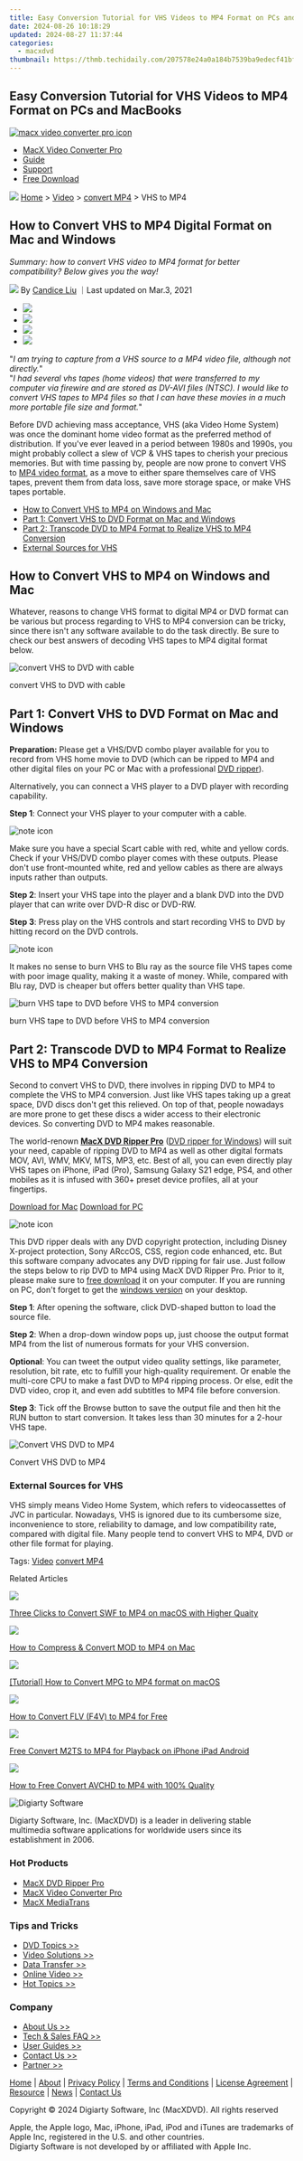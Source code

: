 ```yaml
---
title: Easy Conversion Tutorial for VHS Videos to MP4 Format on PCs and MacBooks
date: 2024-08-26 10:18:29
updated: 2024-08-27 11:37:44
categories:
  - macxdvd
thumbnail: https://thmb.techidaily.com/207578e24a0a184b7539ba9edecf41bf44046bb6668830fc6d1ed96db57dfa6c.png
---
```


## Easy Conversion Tutorial for VHS Videos to MP4 Format on PCs and MacBooks

[![macx video converter pro icon](https://www.macxdvd.com/mac-dvd-video-converter-how-to/../image-style/new-seo/icon11.png)](https://tools.techidaily.com/macxdvd/products/)

* [MacX Video Converter Pro](https://tools.techidaily.com/macxdvd/products/)
* [Guide](https://tools.techidaily.com/macxdvd/products/)
* [Support](https://tools.techidaily.com/macxdvd/products/)
* [Free Download](https://tools.techidaily.com/macxdvd/products/)



![](https://www.macxdvd.com/mac-dvd-video-converter-how-to/../image-style/new-seo/icon7.png) [Home](https://tools.techidaily.com/macxdvd/products/) \> [Video](https://tools.techidaily.com/macxdvd/products/) \> [convert MP4](https://tools.techidaily.com/macxdvd/products/) \> VHS to MP4

## How to Convert VHS to MP4 Digital Format on Mac and Windows 



_Summary: how to convert VHS video to MP4 format for better compatibility? Below gives you the way!_

![](https://www.macxdvd.com/mac-dvd-video-converter-how-to/../image-style/new-seo/icon6.png) By [Candice Liu](https://tools.techidaily.com/macxdvd/products/) ｜Last updated on Mar.3, 2021

* [![](https://www.macxdvd.com/mac-dvd-video-converter-how-to/../image-style/new-seo/share-fa.jpg)](https://www.facebook.com/sharer/sharer.php?u=https://www.macxdvd.com/mac-dvd-video-converter-how-to/convert-vhs-to-mp4.htm)
* [![](https://www.macxdvd.com/mac-dvd-video-converter-how-to/../image-style/new-seo/share-tw.jpg)](https://twitter.com/intent/tweet?url=https://www.macxdvd.com/mac-dvd-video-converter-how-to/convert-vhs-to-mp4.htm)
* [![](https://www.macxdvd.com/mac-dvd-video-converter-how-to/../image-style/new-seo/share-email.jpg)](https://www.macxdvd.com/mac-dvd-video-converter-how-to/mailto:info@example.com?&subject=&body=https://www.macxdvd.com/mac-dvd-video-converter-how-to/convert-vhs-to-mp4.htm)
* [![](https://www.macxdvd.com/mac-dvd-video-converter-how-to/../image-style/new-seo/share-in.jpg)](https://www.linkedin.com/shareArticle?mini=true&url=https://www.macxdvd.com/mac-dvd-video-converter-how-to/convert-vhs-to-mp4.htm&title=&summary=https://www.macxdvd.com/mac-dvd-video-converter-how-to/convert-vhs-to-mp4.htm&source=)

"_I am trying to capture from a VHS source to a MP4 video file, although not directly._"  
"_I had several vhs tapes (home videos) that were transferred to my computer via firewire and are stored as DV-AVI files (NTSC). I would like to convert VHS tapes to MP4 files so that I can have these movies in a much more portable file size and format._"

Before DVD achieving mass acceptance, VHS (aka Video Home System) was once the dominant home video format as the preferred method of distribution. If you've ever leaved in a period between 1980s and 1990s, you might probably collect a slew of VCP & VHS tapes to cherish your precious memories. But with time passing by, people are now prone to convert VHS to [MP4 video format](https://tools.techidaily.com/macxdvd/products/), as a move to either spare themselves care of VHS tapes, prevent them from data loss, save more storage space, or make VHS tapes portable. 

* [How to Convert VHS to MP4 on Windows and Mac](https://tools.techidaily.com/macxdvd/products/)
* [Part 1: Convert VHS to DVD Format on Mac and Windows](https://tools.techidaily.com/macxdvd/products/)
* [Part 2: Transcode DVD to MP4 Format to Realize VHS to MP4 Conversion](https://tools.techidaily.com/macxdvd/products/)
* [External Sources for VHS](https://tools.techidaily.com/macxdvd/products/)

##  How to Convert VHS to MP4 on Windows and Mac 

Whatever, reasons to change VHS format to digital MP4 or DVD format can be various but process regarding to VHS to MP4 conversion can be tricky, since there isn't any software available to do the task directly. Be sure to check our best answers of decoding VHS tapes to MP4 digital format below. 

![convert VHS to DVD with cable](https://www.macxdvd.com/mac-dvd-video-converter-how-to/article-image/vhs-dvd-cable.jpg) 

convert VHS to DVD with cable

## Part 1: Convert VHS to DVD Format on Mac and Windows 

**Preparation:** Please get a VHS/DVD combo player available for you to record from VHS home movie to DVD (which can be ripped to MP4 and other digital files on your PC or Mac with a professional [DVD ripper](https://tools.techidaily.com/macxdvd/products/)). 

Alternatively, you can connect a VHS player to a DVD player with recording capability. 

**Step 1**: Connect your VHS player to your computer with a cable. 

![note icon](https://www.macxdvd.com/mac-dvd-video-converter-how-to/../image-style/new-seo/icon0.png)

Make sure you have a special Scart cable with red, white and yellow cords. Check if your VHS/DVD combo player comes with these outputs. Please don't use front-mounted white, red and yellow cables as there are always inputs rather than outputs.

**Step 2**: Insert your VHS tape into the player and a blank DVD into the DVD player that can write over DVD-R disc or DVD-RW. 

**Step 3**: Press play on the VHS controls and start recording VHS to DVD by hitting record on the DVD controls. 

![note icon](https://www.macxdvd.com/mac-dvd-video-converter-how-to/../image-style/new-seo/icon0.png)

It makes no sense to burn VHS to Blu ray as the source file VHS tapes come with poor image quality, making it a waste of money. While, compared with Blu ray, DVD is cheaper but offers better quality than VHS tape.

![burn VHS tape to DVD before VHS to MP4 conversion](https://www.macxdvd.com/mac-dvd-video-converter-how-to/article-image/vhs-to-dvd.jpg) 

burn VHS tape to DVD before VHS to MP4 conversion

## Part 2: Transcode DVD to MP4 Format to Realize VHS to MP4 Conversion 

Second to convert VHS to DVD, there involves in ripping DVD to MP4 to complete the VHS to MP4 conversion. Just like VHS tapes taking up a great space, DVD discs don't get this relieved. On top of that, people nowadays are more prone to get these discs a wider access to their electronic devices. So converting DVD to MP4 makes reasonable. 

The world-renown [**MacX DVD Ripper Pro**](https://tools.techidaily.com/macxdvd/products/) ([DVD ripper for Windows](https://tools.techidaily.com/macxdvd/products/)) will suit your need, capable of ripping DVD to MP4 as well as other digital formats MOV, AVI, WMV, MKV, MTS, MP3, etc. Best of all, you can even directly play VHS tapes on iPhone, iPad (Pro), Samsung Galaxy S21 edge, PS4, and other mobiles as it is infused with 360+ preset device profiles, all at your fingertips. 

[Download for Mac](https://tools.techidaily.com/macxdvd/products/) [Download for PC](https://tools.techidaily.com/macxdvd/products/) 

![note icon](https://www.macxdvd.com/mac-dvd-video-converter-how-to/../image-style/new-seo/icon0.png)

This DVD ripper deals with any DVD copyright protection, including Disney X-project protection, Sony ARccOS, CSS, region code enhanced, etc. But this software company advocates any DVD ripping for fair use. Just follow the steps below to rip DVD to MP4 using MacX DVD Ripper Pro. Prior to it, please make sure to [free download](https://tools.techidaily.com/macxdvd/products/) it on your computer. If you are running on PC, don't forget to get the [windows version](https://tools.techidaily.com/macxdvd/products/) on your desktop.

**Step 1**: After opening the software, click DVD-shaped button to load the source file. 

**Step 2**: When a drop-down window pops up, just choose the output format MP4 from the list of numerous formats for your VHS conversion. 

**Optional**: You can tweet the output video quality settings, like parameter, resolution, bit rate, etc to fulfill your high-quality requirement. Or enable the multi-core CPU to make a fast DVD to MP4 ripping process. Or else, edit the DVD video, crop it, and even add subtitles to MP4 file before conversion. 

**Step 3**: Tick off the Browse button to save the output file and then hit the RUN button to start conversion. It takes less than 30 minutes for a 2-hour VHS tape. 

![Convert VHS DVD to MP4](https://www.macxdvd.com/mac-dvd-video-converter-how-to/article-image/mdrp-zxh.png) 

Convert VHS DVD to MP4

### External Sources for VHS 

VHS simply means Video Home System, which refers to videocassettes of JVC in particular. Nowadays, VHS is ignored due to its cumbersome size, inconvenience to store, reliability to damage, and low compatibility rate, compared with digital file. Many people tend to convert VHS to MP4, DVD or other file format for playing. 

Tags: [Video](https://tools.techidaily.com/macxdvd/products/) [convert MP4](https://tools.techidaily.com/macxdvd/products/) 



Related Articles

![](https://www.macxdvd.com/mac-dvd-video-converter-how-to/../image-style/new-seo/pic7.jpg)

[Three Clicks to Convert SWF to MP4 on macOS with Higher Quaity](https://tools.techidaily.com/macxdvd/products/) 

![](https://www.macxdvd.com/mac-dvd-video-converter-how-to/../image-style/new-seo/pic6.jpg)

[How to Compress & Convert MOD to MP4 on Mac](https://tools.techidaily.com/macxdvd/products/) 

![](https://www.macxdvd.com/mac-dvd-video-converter-how-to/../image-style/new-seo/pic5.jpg)

[\[Tutorial\] How to Convert MPG to MP4 format on macOS](https://tools.techidaily.com/macxdvd/products/) 

![](https://www.macxdvd.com/mac-dvd-video-converter-how-to/../image-style/new-seo/pic4.jpg)

[How to Convert FLV (F4V) to MP4 for Free](https://tools.techidaily.com/macxdvd/products/) 

![](https://www.macxdvd.com/mac-dvd-video-converter-how-to/../image-style/new-seo/pic3.jpg)

[Free Convert M2TS to MP4 for Playback on iPhone iPad Android](https://tools.techidaily.com/macxdvd/products/) 

![](https://www.macxdvd.com/mac-dvd-video-converter-how-to/../image-style/new-seo/pic2.jpg)

[How to Free Convert AVCHD to MP4 with 100% Quality](https://tools.techidaily.com/macxdvd/products/) 



![Digiarty Software](https://www.macxdvd.com/mac-dvd-video-converter-how-to/../icon/logo.png) 

Digiarty Software, Inc. (MacXDVD) is a leader in delivering stable multimedia software applications for worldwide users since its establishment in 2006.

### Hot Products

* [MacX DVD Ripper Pro](https://tools.techidaily.com/macxdvd/products/)
* [MacX Video Converter Pro](https://tools.techidaily.com/macxdvd/products/)
* [MacX MediaTrans](https://tools.techidaily.com/macxdvd/products/)

### Tips and Tricks

* [DVD Topics >>](https://tools.techidaily.com/macxdvd/products/)
* [Video Solutions >>](https://tools.techidaily.com/macxdvd/products/)
* [Data Transfer >>](https://tools.techidaily.com/macxdvd/products/)
* [Online Video >>](https://tools.techidaily.com/macxdvd/products/)
* [Hot Topics >>](https://tools.techidaily.com/macxdvd/products/)

### Company

* [About Us >>](https://tools.techidaily.com/macxdvd/products/)
* [Tech & Sales FAQ >>](https://tools.techidaily.com/macxdvd/products/)
* [User Guides >>](https://tools.techidaily.com/macxdvd/products/)
* [Contact Us >>](https://tools.techidaily.com/macxdvd/products/)
* [Partner >>](https://tools.techidaily.com/macxdvd/products/)



[Home](https://tools.techidaily.com/macxdvd/products/) | [About](https://tools.techidaily.com/macxdvd/products/) | [Privacy Policy](https://tools.techidaily.com/macxdvd/products/) | [Terms and Conditions](https://tools.techidaily.com/macxdvd/products/) | [License Agreement](https://tools.techidaily.com/macxdvd/products/) | [Resource](https://tools.techidaily.com/macxdvd/products/) | [News](https://tools.techidaily.com/macxdvd/products/) | [Contact Us](https://tools.techidaily.com/macxdvd/products/)

Copyright © 2024 Digiarty Software, Inc (MacXDVD). All rights reserved

Apple, the Apple logo, Mac, iPhone, iPad, iPod and iTunes are trademarks of Apple Inc, registered in the U.S. and other countries.  
Digiarty Software is not developed by or affiliated with Apple Inc.

<ins class="adsbygoogle"
     style="display:block"
     data-ad-format="autorelaxed"
     data-ad-client="ca-pub-7571918770474297"
     data-ad-slot="1223367746"></ins>



<ins class="adsbygoogle"
     style="display:block"
     data-ad-client="ca-pub-7571918770474297"
     data-ad-slot="8358498916"
     data-ad-format="auto"
     data-full-width-responsive="true"></ins>
